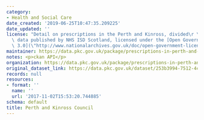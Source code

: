 ```yaml
---
category:
- Health and Social Care
date_created: '2019-06-25T10:47:35.209225'
date_updated: ''
license: "Detail on prescriptions in the Perth and Kinross, divided\r \r Adapted from\
  \ data published by NHS ISD Scotland, licensed under the [Open Government Licence\
  \ 3.0](\"http://www.nationalarchives.gov.uk/doc/open-government-licence/\").\r "
maintainer: https://data.pkc.gov.uk/package/prescriptions-in-perth-and-kinross
notes: <p>ckan API</p>
organization: https://data.pkc.gov.uk/package/prescriptions-in-perth-and-kinross
original_dataset_link: https://data.pkc.gov.uk/dataset/253b3994-7512-4c99-86d8-7cfd6fa86fed/resource/c47253d0-5e93-4fef-9e82-61085738ef26/download/201706_prescribing_data_tayside_practicenames.csv
records: null
resources:
- format: ''
  name: ''
  url: '2017-11-02T15:53:20.744885'
schema: default
title: Perth and Kinross Council
---
```

